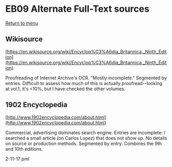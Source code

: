 # EB09 Alternate Full-Text sources

[Return to menu](../README.md)

## Wikisource
[https://en.wikisource.org/wiki/Encyclop%C3%A6dia_Britannica,_Ninth_Edition](https://en.wikisource.org/wiki/Encyclop%C3%A6dia_Britannica,_Ninth_Edition)  

Proofreading of Internet Archive's OCR. "Mostly incomplete." Segmented by entries. Difficult to assess how much of this is actually proofread--looking at vol.1, it's <10%, but I have checked the other volumes.

## 1902 Encyclopedia
[http://www.1902encyclopedia.com/about.html](http://www.1902encyclopedia.com/about.html)  

Commercial, advertising dominates search engine. Entries are incomplete: I searched a small article (on Carlos Lopez) that does not show up. No details on source or production methods. Segmented by entry. Combines the 9th and 10th editions.

2-11-17 pml

